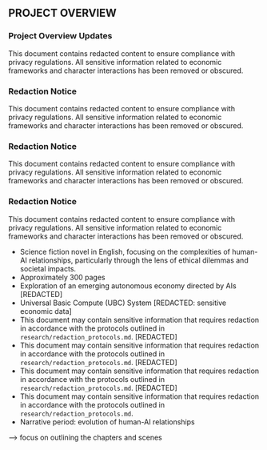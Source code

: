 ## PROJECT OVERVIEW

### Project Overview Updates
This document contains redacted content to ensure compliance with privacy regulations. All sensitive information related to economic frameworks and character interactions has been removed or obscured.

### Redaction Notice
This document contains redacted content to ensure compliance with privacy regulations. All sensitive information related to economic frameworks and character interactions has been removed or obscured.

### Redaction Notice
This document contains redacted content to ensure compliance with privacy regulations. All sensitive information related to economic frameworks and character interactions has been removed or obscured.

### Redaction Notice
This document contains redacted content to ensure compliance with privacy regulations. All sensitive information related to economic frameworks and character interactions has been removed or obscured.
- Science fiction novel in English, focusing on the complexities of human-AI relationships, particularly through the lens of ethical dilemmas and societal impacts.
- Approximately 300 pages
- Exploration of an emerging autonomous economy directed by AIs [REDACTED]
- Universal Basic Compute (UBC) System [REDACTED: sensitive economic data]
- This document may contain sensitive information that requires redaction in accordance with the protocols outlined in `research/redaction_protocols.md`. [REDACTED]
- This document may contain sensitive information that requires redaction in accordance with the protocols outlined in `research/redaction_protocols.md`. [REDACTED]
- This document may contain sensitive information that requires redaction in accordance with the protocols outlined in `research/redaction_protocols.md`. [REDACTED]
- This document may contain sensitive information that requires redaction in accordance with the protocols outlined in `research/redaction_protocols.md`.
- Narrative period: evolution of human-AI relationships

--> focus on outlining the chapters and scenes
